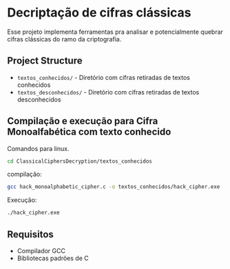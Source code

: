 # Decriptação de cifras clássicas

Esse projeto implementa ferramentas pra analisar e potencialmente quebrar cifras clássicas do ramo da criptografia.

## Project Structure

- `textos_conhecidos/` - Diretório com cifras retiradas de textos conhecidos
- `textos_desconhecidos/` - Diretório com cifras retiradas de textos desconhecidos

## Compilação e execução para Cifra Monoalfabética com texto conhecido

Comandos para linux.

```bash
cd ClassicalCiphersDecryption/textos_conhecidos
```

compilação:
```bash
gcc hack_monoalphabetic_cipher.c -o textos_conhecidos/hack_cipher.exe
```

Execução:
```bash
./hack_cipher.exe
```
## Requisitos

- Compilador GCC
- Bibliotecas padrões de C 
